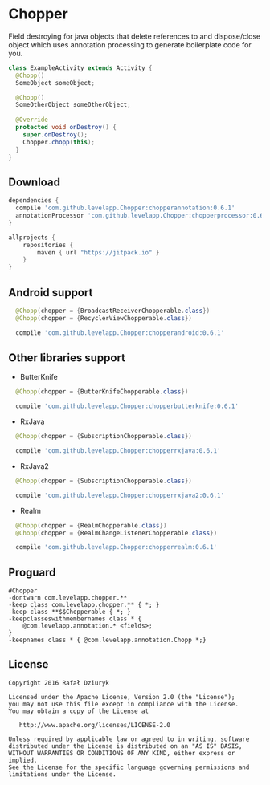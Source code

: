 Chopper
============

Field destroying for java objects that delete references to and dispose/close object which uses annotation processing to generate boilerplate
code for you.

```java
class ExampleActivity extends Activity {
  @Chopp() 
  SomeObject someObject;

  @Chopp() 
  SomeOtherObject someOtherObject;
  
  @Override
  protected void onDestroy() {
    super.onDestroy();
    Chopper.chopp(this);
  }
}
```

Download
--------

```groovy
dependencies {
  compile 'com.github.levelapp.Chopper:chopperannotation:0.6.1'
  annotationProcessor 'com.github.levelapp.Chopper:chopperprocessor:0.6.1'
}

allprojects {
    repositories {
        maven { url "https://jitpack.io" }
    }
}
```

Android support
--------
```java
  @Chopp(chopper = {BroadcastReceiverChopperable.class})
  @Chopp(chopper = {RecyclerViewChopperable.class})
```
```groovy
  compile 'com.github.levelapp.Chopper:chopperandroid:0.6.1'
```

Other libraries support
--------

* ButterKnife
```java
  @Chopp(chopper = {ButterKnifeChopperable.class})
```
```groovy
  compile 'com.github.levelapp.Chopper:chopperbutterknife:0.6.1'
```

* RxJava
```java
  @Chopp(chopper = {SubscriptionChopperable.class})
```
```groovy
  compile 'com.github.levelapp.Chopper:chopperrxjava:0.6.1'
```

* RxJava2
```java
  @Chopp(chopper = {SubscriptionChopperable.class})
```
```groovy
  compile 'com.github.levelapp.Chopper:chopperrxjava2:0.6.1'
```

* Realm
```java
  @Chopp(chopper = {RealmChopperable.class})
  @Chopp(chopper = {RealmChangeListenerChopperable.class})
```
```groovy
  compile 'com.github.levelapp.Chopper:chopperrealm:0.6.1'
```

Proguard
--------

```
#Chopper
-dontwarn com.levelapp.chopper.**
-keep class com.levelapp.chopper.** { *; }
-keep class **$$Chopperable { *; }
-keepclasseswithmembernames class * {
    @com.levelapp.annotation.* <fields>;
}
-keepnames class * { @com.levelapp.annotation.Chopp *;}
```

License
-------

    Copyright 2016 Rafał Dziuryk

    Licensed under the Apache License, Version 2.0 (the "License");
    you may not use this file except in compliance with the License.
    You may obtain a copy of the License at

       http://www.apache.org/licenses/LICENSE-2.0

    Unless required by applicable law or agreed to in writing, software
    distributed under the License is distributed on an "AS IS" BASIS,
    WITHOUT WARRANTIES OR CONDITIONS OF ANY KIND, either express or implied.
    See the License for the specific language governing permissions and
    limitations under the License.